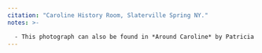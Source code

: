 ```yaml
---
citation: "Caroline History Room, Slaterville Spring NY."
notes: >-

  - This photograph can also be found in *Around Caroline* by Patricia A. Brhel, where she incorrectly refers to it as the "plaster factory".
---
```

